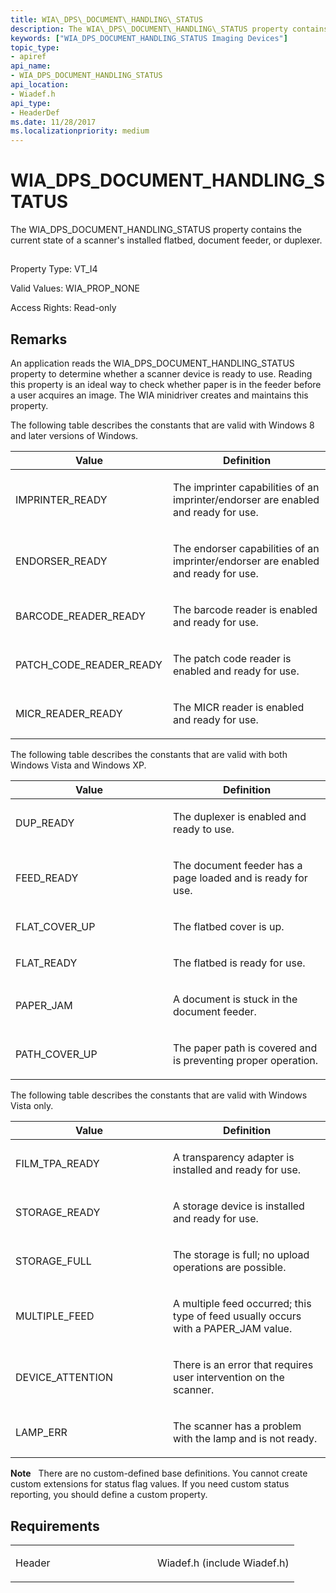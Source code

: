 ```yaml
---
title: WIA\_DPS\_DOCUMENT\_HANDLING\_STATUS
description: The WIA\_DPS\_DOCUMENT\_HANDLING\_STATUS property contains the current state of a scanner's installed flatbed, document feeder, or duplexer.
keywords: ["WIA_DPS_DOCUMENT_HANDLING_STATUS Imaging Devices"]
topic_type:
- apiref
api_name:
- WIA_DPS_DOCUMENT_HANDLING_STATUS
api_location:
- Wiadef.h
api_type:
- HeaderDef
ms.date: 11/28/2017
ms.localizationpriority: medium
---
```


# WIA\_DPS\_DOCUMENT\_HANDLING\_STATUS


The WIA\_DPS\_DOCUMENT\_HANDLING\_STATUS property contains the current state of a scanner's installed flatbed, document feeder, or duplexer.

## <span id="ddk_wia_dps_document_handling_status_si"></span><span id="DDK_WIA_DPS_DOCUMENT_HANDLING_STATUS_SI"></span>


Property Type: VT\_I4

Valid Values: WIA\_PROP\_NONE

Access Rights: Read-only

## Remarks

An application reads the WIA\_DPS\_DOCUMENT\_HANDLING\_STATUS property to determine whether a scanner device is ready to use. Reading this property is an ideal way to check whether paper is in the feeder before a user acquires an image. The WIA minidriver creates and maintains this property.

The following table describes the constants that are valid with Windows 8 and later versions of Windows.

<table>
<colgroup>
<col width="50%" />
<col width="50%" />
</colgroup>
<thead>
<tr class="header">
<th>Value</th>
<th>Definition</th>
</tr>
</thead>
<tbody>
<tr class="odd">
<td><p>IMPRINTER_READY</p></td>
<td><p>The imprinter capabilities of an imprinter/endorser are enabled and ready for use.</p></td>
</tr>
<tr class="even">
<td><p>ENDORSER_READY</p></td>
<td><p>The endorser capabilities of an imprinter/endorser are enabled and ready for use.</p></td>
</tr>
<tr class="odd">
<td><p>BARCODE_READER_READY</p></td>
<td><p>The barcode reader is enabled and ready for use.</p></td>
</tr>
<tr class="even">
<td><p>PATCH_CODE_READER_READY</p></td>
<td><p>The patch code reader is enabled and ready for use.</p></td>
</tr>
<tr class="odd">
<td><p>MICR_READER_READY</p></td>
<td><p>The MICR reader is enabled and ready for use.</p></td>
</tr>
</tbody>
</table>

 

The following table describes the constants that are valid with both Windows Vista and Windows XP.

<table>
<colgroup>
<col width="50%" />
<col width="50%" />
</colgroup>
<thead>
<tr class="header">
<th>Value</th>
<th>Definition</th>
</tr>
</thead>
<tbody>
<tr class="odd">
<td><p>DUP_READY</p></td>
<td><p>The duplexer is enabled and ready to use.</p></td>
</tr>
<tr class="even">
<td><p>FEED_READY</p></td>
<td><p>The document feeder has a page loaded and is ready for use.</p></td>
</tr>
<tr class="odd">
<td><p>FLAT_COVER_UP</p></td>
<td><p>The flatbed cover is up.</p></td>
</tr>
<tr class="even">
<td><p>FLAT_READY</p></td>
<td><p>The flatbed is ready for use.</p></td>
</tr>
<tr class="odd">
<td><p>PAPER_JAM</p></td>
<td><p>A document is stuck in the document feeder.</p></td>
</tr>
<tr class="even">
<td><p>PATH_COVER_UP</p></td>
<td><p>The paper path is covered and is preventing proper operation.</p></td>
</tr>
</tbody>
</table>

 

The following table describes the constants that are valid with Windows Vista only.

<table>
<colgroup>
<col width="50%" />
<col width="50%" />
</colgroup>
<thead>
<tr class="header">
<th>Value</th>
<th>Definition</th>
</tr>
</thead>
<tbody>
<tr class="odd">
<td><p>FILM_TPA_READY</p></td>
<td><p>A transparency adapter is installed and ready for use.</p></td>
</tr>
<tr class="even">
<td><p>STORAGE_READY</p></td>
<td><p>A storage device is installed and ready for use.</p></td>
</tr>
<tr class="odd">
<td><p>STORAGE_FULL</p></td>
<td><p>The storage is full; no upload operations are possible.</p></td>
</tr>
<tr class="even">
<td><p>MULTIPLE_FEED</p></td>
<td><p>A multiple feed occurred; this type of feed usually occurs with a PAPER_JAM value.</p></td>
</tr>
<tr class="odd">
<td><p>DEVICE_ATTENTION</p></td>
<td><p>There is an error that requires user intervention on the scanner.</p></td>
</tr>
<tr class="even">
<td><p>LAMP_ERR</p></td>
<td><p>The scanner has a problem with the lamp and is not ready.</p></td>
</tr>
</tbody>
</table>

 

**Note**   There are no custom-defined base definitions. You cannot create custom extensions for status flag values. If you need custom status reporting, you should define a custom property.

 

## Requirements

<table>
<colgroup>
<col width="50%" />
<col width="50%" />
</colgroup>
<tbody>
<tr class="odd">
<td><p>Header</p></td>
<td>Wiadef.h (include Wiadef.h)</td>
</tr>
</tbody>
</table>

 

 





